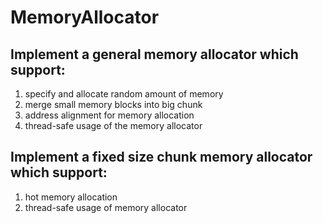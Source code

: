 # MemoryAllocator
## Implement a general memory allocator which support:
  1. specify and allocate random amount of memory
  2. merge small memory blocks into big chunk
  3. address alignment for memory allocation
  4. thread-safe usage of the memory allocator

## Implement a fixed size chunk memory allocator which support:
  1. hot memory allocation
  2. thread-safe usage of memory allocator
  
  
